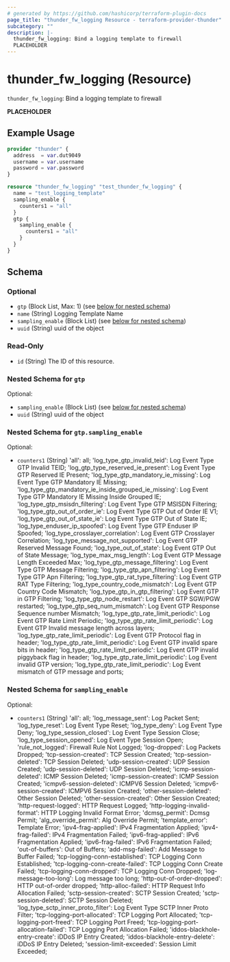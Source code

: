 ```yaml
---
# generated by https://github.com/hashicorp/terraform-plugin-docs
page_title: "thunder_fw_logging Resource - terraform-provider-thunder"
subcategory: ""
description: |-
  thunder_fw_logging: Bind a logging template to firewall
  PLACEHOLDER
---
```


# thunder_fw_logging (Resource)

`thunder_fw_logging`: Bind a logging template to firewall

__PLACEHOLDER__

## Example Usage

```terraform
provider "thunder" {
  address  = var.dut9049
  username = var.username
  password = var.password
}

resource "thunder_fw_logging" "test_thunder_fw_logging" {
  name = "test_logging_template"
  sampling_enable {
    counters1 = "all"
  }
  gtp {
    sampling_enable {
      counters1 = "all"
    }
  }
}
```

<!-- schema generated by tfplugindocs -->
## Schema

### Optional

- `gtp` (Block List, Max: 1) (see [below for nested schema](#nestedblock--gtp))
- `name` (String) Logging Template Name
- `sampling_enable` (Block List) (see [below for nested schema](#nestedblock--sampling_enable))
- `uuid` (String) uuid of the object

### Read-Only

- `id` (String) The ID of this resource.

<a id="nestedblock--gtp"></a>
### Nested Schema for `gtp`

Optional:

- `sampling_enable` (Block List) (see [below for nested schema](#nestedblock--gtp--sampling_enable))
- `uuid` (String) uuid of the object

<a id="nestedblock--gtp--sampling_enable"></a>
### Nested Schema for `gtp.sampling_enable`

Optional:

- `counters1` (String) 'all': all; 'log_type_gtp_invalid_teid': Log Event Type GTP Invalid TEID; 'log_gtp_type_reserved_ie_present': Log Event Type GTP Reserved IE Present; 'log_type_gtp_mandatory_ie_missing': Log Event Type GTP Mandatory IE Missing; 'log_type_gtp_mandatory_ie_inside_grouped_ie_missing': Log Event Type GTP Mandatory IE Missing Inside Grouped IE; 'log_type_gtp_msisdn_filtering': Log Event Type GTP MSISDN Filtering; 'log_type_gtp_out_of_order_ie': Log Event Type GTP Out of Order IE V1; 'log_type_gtp_out_of_state_ie': Log Event Type GTP Out of State IE; 'log_type_enduser_ip_spoofed': Log Event Type GTP Enduser IP Spoofed; 'log_type_crosslayer_correlation': Log Event GTP Crosslayer Correlation; 'log_type_message_not_supported': Log Event GTP Reserved Message Found; 'log_type_out_of_state': Log Event GTP Out of State Message; 'log_type_max_msg_length': Log Event GTP Message Length Exceeded Max; 'log_type_gtp_message_filtering': Log Event Type GTP Message Filtering; 'log_type_gtp_apn_filtering': Log Event Type GTP Apn Filtering; 'log_type_gtp_rat_type_filtering': Log Event GTP RAT Type Filtering; 'log_type_country_code_mismatch': Log Event GTP Country Code Mismatch; 'log_type_gtp_in_gtp_filtering': Log Event GTP in GTP Filtering; 'log_type_gtp_node_restart': Log Event GTP SGW/PGW restarted; 'log_type_gtp_seq_num_mismatch': Log Event GTP Response Sequence number Mismatch; 'log_type_gtp_rate_limit_periodic': Log Event GTP Rate Limit Periodic; 'log_type_gtp_rate_limit_periodic': Log Event GTP Invalid message length across layers; 'log_type_gtp_rate_limit_periodic': Log Event GTP Protocol flag in header; 'log_type_gtp_rate_limit_periodic': Log Event GTP invalid spare bits in header; 'log_type_gtp_rate_limit_periodic': Log Event GTP invalid piggyback flag in header; 'log_type_gtp_rate_limit_periodic': Log Event invalid GTP version; 'log_type_gtp_rate_limit_periodic': Log Event mismatch of GTP message and ports;



<a id="nestedblock--sampling_enable"></a>
### Nested Schema for `sampling_enable`

Optional:

- `counters1` (String) 'all': all; 'log_message_sent': Log Packet Sent; 'log_type_reset': Log Event Type Reset; 'log_type_deny': Log Event Type Deny; 'log_type_session_closed': Log Event Type Session Close; 'log_type_session_opened': Log Event Type Session Open; 'rule_not_logged': Firewall Rule Not Logged; 'log-dropped': Log Packets Dropped; 'tcp-session-created': TCP Session Created; 'tcp-session-deleted': TCP Session Deleted; 'udp-session-created': UDP Session Created; 'udp-session-deleted': UDP Session Deleted; 'icmp-session-deleted': ICMP Session Deleted; 'icmp-session-created': ICMP Session Created; 'icmpv6-session-deleted': ICMPV6 Session Deleted; 'icmpv6-session-created': ICMPV6 Session Created; 'other-session-deleted': Other Session Deleted; 'other-session-created': Other Session Created; 'http-request-logged': HTTP Request Logged; 'http-logging-invalid-format': HTTP Logging Invalid Format Error; 'dcmsg_permit': Dcmsg Permit; 'alg_override_permit': Alg Override Permit; 'template_error': Template Error; 'ipv4-frag-applied': IPv4 Fragmentation Applied; 'ipv4-frag-failed': IPv4 Fragmentation Failed; 'ipv6-frag-applied': IPv6 Fragmentation Applied; 'ipv6-frag-failed': IPv6 Fragmentation Failed; 'out-of-buffers': Out of Buffers; 'add-msg-failed': Add Message to Buffer Failed; 'tcp-logging-conn-established': TCP Logging Conn Established; 'tcp-logging-conn-create-failed': TCP Logging Conn Create Failed; 'tcp-logging-conn-dropped': TCP Logging Conn Dropped; 'log-message-too-long': Log message too long; 'http-out-of-order-dropped': HTTP out-of-order dropped; 'http-alloc-failed': HTTP Request Info Allocation Failed; 'sctp-session-created': SCTP Session Created; 'sctp-session-deleted': SCTP Session Deleted; 'log_type_sctp_inner_proto_filter': Log Event Type SCTP Inner Proto Filter; 'tcp-logging-port-allocated': TCP Logging Port Allocated; 'tcp-logging-port-freed': TCP Logging Port Freed; 'tcp-logging-port-allocation-failed': TCP Logging Port Allocation Failed; 'iddos-blackhole-entry-create': iDDoS IP Entry Created; 'iddos-blackhole-entry-delete': iDDoS IP Entry Deleted; 'session-limit-exceeded': Session Limit Exceeded;


